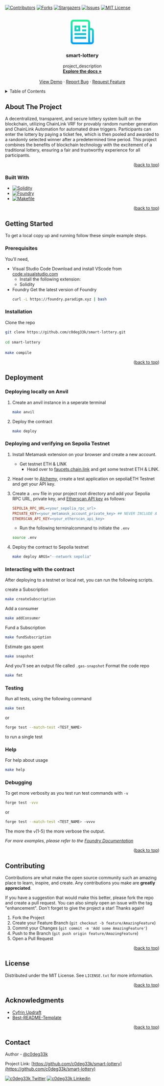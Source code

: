 <!-- Improved compatibility of back to top link: See: https://github.com/othneildrew/Best-README-Template/pull/73 -->
<a name="readme-top"></a>
<!--
*** Thanks for checking out the Best-README-Template. If you have a suggestion
*** that would make this better, please fork the repo and create a pull request
*** or simply open an issue with the tag "enhancement".
*** Don't forget to give the project a star!
*** Thanks again! Now go create something AMAZING! :D
-->



<!-- PROJECT SHIELDS -->
<!--
*** I'm using markdown "reference style" links for readability.
*** Reference links are enclosed in brackets [ ] instead of parentheses ( ).
*** See the bottom of this document for the declaration of the reference variables
*** for contributors-url, forks-url, etc. This is an optional, concise syntax you may use.
*** https://www.markdownguide.org/basic-syntax/#reference-style-links
-->

[![Contributors][contributors-shield]][contributors-url]
[![Forks][forks-shield]][forks-url]
[![Stargazers][stars-shield]][stars-url]
[![Issues][issues-shield]][issues-url]
[![MIT License][license-shield]][license-url]


<!-- PROJECT LOGO -->
<br />
<div align="center">
  <a href="https://github.com/c0deg33k/">
    <img src="images/logo.png" alt="Logo" width="80" height="80">
  </a>

<h3 align="center">smart-lottery</h3>

  <p align="center">
    project_description
    <br />
    <a href="https://github.com/c0deg33k/smart-lottery"><strong>Explore the docs »</strong></a>
    <br />
    <br />
    <a href="https://github.com/c0deg33k/smart-lottery">View Demo</a>
    ·
    <a href="https://github.com/c0deg33k/smart-lottery/issues/new?labels=bug&template=bug-report---.md">Report Bug</a>
    ·
    <a href="https://github.com/c0deg33k/smart-lottery/issues/new?labels=enhancement&template=feature-request---.md">Request Feature</a>
  </p>
</div>



<!-- TABLE OF CONTENTS -->
<details>
  <summary>Table of Contents</summary>
  <ol>
    <li>
      <a href="#about-the-project">About The Project</a>
      <ul>
        <li><a href="#built-with">Built With</a></li>
      </ul>
    </li>
    <li>
      <a href="#getting-started">Getting Started</a>
      <ul>
        <li><a href="#prerequisites">Prerequisites</a></li>
        <li><a href="#installation">Installation</a></li>
      </ul>
    </li>
    <li><a href="#deployment">Deployment</a></li>
    <ul>
        <li><a href="#deploying-locally-on-anvil">Deploying locally on Anvil</a></li>
        <li><a href="#deploying-and-verifying-on-sepolia-testnet">Deploying and verifying on Sepolia Testnet</a></li>
        <li><a href="#interacting-with-the-contract">Interacting with the contract</a></li>
        <li><a href="#testing">Testing</a></li>
        <li><a href="#help">Help</a></li>
        <li><a href="#debugging">Debugging</a></li>
      </ul>
    <li><a href="#contributing">Contributing</a></li>
    <li><a href="#license">License</a></li>
    <li><a href="#acknowledgments">Acknowledgments</a></li>
    <li><a href="#contact">Contact</a></li>
  </ol>
</details>



<!-- ABOUT THE PROJECT -->
## About The Project

A decentralized, transparent, and secure lottery system built on the blockchain, utilizing ChainLink VRF for provably random number generation and ChainLink Automation for automated draw triggers. Participants can enter the lottery by paying a ticket fee, which is then pooled and awarded to a randomly selected winner after a predetermined time period. This project combines the benefits of blockchain technology with the excitement of a traditional lottery, ensuring a fair and trustworthy experience for all participants.

<p align="right">(<a href="#readme-top">back to top</a>)</p>



### Built With

* [![Solidity][Solidity.com]][Solidity-url]
* [![Foundry][Foundry.com]][Foundry-url]
* [![Makefile][Makefile.com]][Makefile-url]

<p align="right">(<a href="#readme-top">back to top</a>)</p>



<!-- GETTING STARTED -->
## Getting Started

To get a local copy up and running follow these simple example steps.

### Prerequisites

You'll need,
* Visual Studio Code
  Download and install VScode from [code.visualstudio.com](https://code.visualstudio.com/download)
  - Install the following extension:
  * Solidity
* Foundry
  Get the latest version of Foundry
  ```sh
  curl -L https://foundry.paradigm.xyz | bash
  ```

### Installation

Clone the repo
   ```sh
   git clone https://github.com/c0deg33k/smart-lottery.git
   
   cd smart-lottery
   
   make compile
   ```

<p align="right">(<a href="#readme-top">back to top</a>)</p>



<!-- USAGE EXAMPLES -->
## Deployment

### Deploying locally on Anvil
1. Create an anvil instance in a seperate terminal
   ```sh
   make anvil
   ```
2. Deploy the contract
   ```sh
   make deploy
   ```
### Deploying and verifying on Sepolia Testnet
1. Install Metamask extension on your browser and create a new account.
   * Get testnet ETH & LINK
     - Head over to [faucets.chain.link](https://faucets.chain.link/) and get some testnet ETH & LINK.

2. Head over to [Alchemy](https://www.alchemy.com/), create a test application on sepoliaETH Testnet and get your API key.
3. Create a ```.env``` file in your project root directory and add your Sepolia RPC URL, private key, and [Etherscan API key](https://etherscan.io/) as follows:
    ```makefile
   SEPOLIA_RPC_URL=<your_sepolia_rpc_url>
   PRIVATE_KEY=<your_metamask_account_private_key> ## NEVER INCLUDE A PRVATE KEY WITH YOUR CRYPTO ASSETS. USE A TEST WALLET PRIVATE KEY.
   ETHERSCAN_API_KEY=<your_etherscan_api_key>
   ```
   * Run the following terminalcommand to initiate the ```.env```
    ```sh
    source .env
    ```
4. Deploy the contract to Sepolia testnet
   ```sh
   make deploy ARGS="--network sepolia"
   ```

### Interacting with the contract
After deploying to a testnet or local net, you can run the following scripts. 

create a Subscription
```sh
make createSubscription
```
Add a consumer
```sh
make addConsumer
```
Fund a Subscription
```sh
make fundSubscription
```
Estimate gas spent
```sh
make snapshot
```
And you'll see an output file called `.gas-snapshot`
Format the code repo
```sh
make fmt
```


### Testing
Run all tests, using the following command
```sh
make test
```
or
```sh
forge test --match-test <TEST_NAME>
```
to run a single test



### Help
For help about usage
```sh
make help
```
### Debugging
To get more verbosity as you test run test commands with `-v`
```sh
forge test -vvv
```
or
```sh
forge test --match-test <TEST_NAME> -vvvv
```
The more the `v`(1-5) the more verbose the output.

_For more examples, please refer to the [Foundry Documentation](https://book.getfoundry.sh/)_

<p align="right">(<a href="#readme-top">back to top</a>)</p>


<!-- CONTRIBUTING -->
## Contributing

Contributions are what make the open source community such an amazing place to learn, inspire, and create. Any contributions you make are **greatly appreciated**.

If you have a suggestion that would make this better, please fork the repo and create a pull request. You can also simply open an issue with the tag "enhancement".
Don't forget to give the project a star! Thanks again!

1. Fork the Project
2. Create your Feature Branch (`git checkout -b feature/AmazingFeature`)
3. Commit your Changes (`git commit -m 'Add some AmazingFeature'`)
4. Push to the Branch (`git push origin feature/AmazingFeature`)
5. Open a Pull Request

<p align="right">(<a href="#readme-top">back to top</a>)</p>



<!-- LICENSE -->
## License

Distributed under the MIT License. See `LICENSE.txt` for more information.

<p align="right">(<a href="#readme-top">back to top</a>)</p>


<!-- ACKNOWLEDGMENTS -->
## Acknowledgments

* [Cyfrin Updraft](https://updraft.cyfrin.io/courses)
* [Best-README-Template](https://github.com/othneildrew/Best-README-Template/tree/master)

<p align="right">(<a href="#readme-top">back to top</a>)</p>



<!-- CONTACT -->
## Contact

Author - [@c0deg33k](https://twitter.com/c0deg33k)

Project Link: [https://github.com/c0deg33k/smart-lottery](https://github.com/c0deg33k/smart-lottery)


[![c0deg33k Twitter](https://img.shields.io/badge/Twitter-1DA1F2?style=for-the-badge&logo=twitter&logoColor=white)](https://twitter.com/c0deg33k)
[![c0deg33k Linkedin](https://img.shields.io/badge/LinkedIn-0077B5?style=for-the-badge&logo=linkedin&logoColor=white)](https://www.linkedin.com/in/clinton-kariuki/)
<!-- MARKDOWN LINKS & IMAGES -->
<!-- https://www.markdownguide.org/basic-syntax/#reference-style-links -->
[contributors-shield]: https://img.shields.io/github/contributors/c0deg33k/smart-lottery.svg?style=for-the-badge
[contributors-url]: https://github.com/c0deg33k/smart-lottery/graphs/contributors
[forks-shield]: https://img.shields.io/github/forks/c0deg33k/smart-lottery.svg?style=for-the-badge
[forks-url]: https://github.com/c0deg33k/smart-lottery/network/members
[stars-shield]: https://img.shields.io/github/stars/c0deg33k/smart-lottery.svg?style=for-the-badge
[stars-url]: https://github.com/c0deg33k/smart-lottery/stargazers
[issues-shield]: https://img.shields.io/github/issues/c0deg33k/smart-lottery.svg?style=for-the-badge
[issues-url]: https://github.com/c0deg33k/smart-lottery/issues
[license-shield]: https://img.shields.io/github/license/c0deg33k/smart-lottery.svg?style=for-the-badge
[license-url]: https://github.com/c0deg33k/smart-lottery/blob/master/LICENSE.txt
[linkedin-shield]: https://img.shields.io/badge/-LinkedIn-black.svg?style=for-the-badge&logo=linkedin&colorB=555
[linkedin-url]: https://linkedin.com/in/clinton-kariuki
[Solidity.com]: https://img.shields.io/badge/Solidity-000000?style=for-the-badge&logo=solidity&logoColor=white
[Solidity-url]: https://soliditylang.org
[Foundry.com]: https://img.shields.io/badge/Foundry-000000?style=for-the-badge&logo=foundry&logoColor=white
[Foundry-url]: https://getfoundry.sh/
[Makefile.com]: https://img.shields.io/badge/Makefile-000000?style=for-the-badge&logo=makefile&logoColor=white
[Makefile-url]: https://www.gnu.org/software/make/